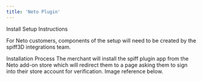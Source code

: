 ```yaml
---
title: 'Neto Plugin'
---
```


Install Setup Instructions

For Neto customers, components of the setup will need to be created by the spiff3D integrations team.

Installation Process
The merchant will install the spiff plugin app from the Neto add-on store which will redirect them to a page asking them to sign into their store account for verification. Image reference  below.
 
